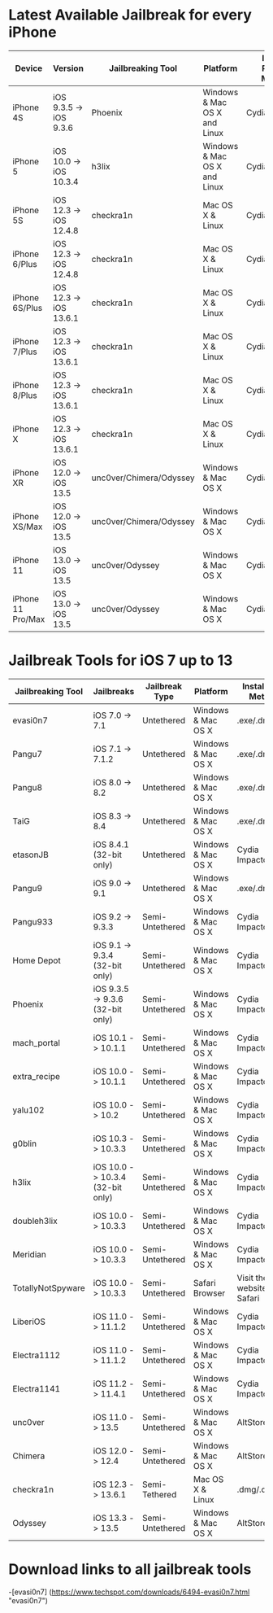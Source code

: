 # Latest Available Jailbreak for every iPhone

| Device | Version | Jailbreaking Tool | Platform | Installed Package Manager |
|---------|----------|----------|---------|--------|
| iPhone 4S  | iOS 9.3.5 -> iOS 9.3.6 | Phoenix   | Windows & Mac OS X and Linux | Cydia |
| iPhone 5   | iOS 10.0 -> iOS 10.3.4 | h3lix     | Windows & Mac OS X and Linux | Cydia |
| iPhone 5S  | iOS 12.3 -> iOS 12.4.8 | checkra1n | Mac OS X & Linux | Cydia |
| iPhone 6/Plus  | iOS 12.3 -> iOS 12.4.8 | checkra1n | Mac OS X & Linux | Cydia |
| iPhone 6S/Plus | iOS 12.3 -> iOS 13.6.1 | checkra1n | Mac OS X & Linux | Cydia |
| iPhone 7/Plus  | iOS 12.3 -> iOS 13.6.1 | checkra1n | Mac OS X & Linux | Cydia |
| iPhone 8/Plus  | iOS 12.3 -> iOS 13.6.1 | checkra1n | Mac OS X & Linux | Cydia |
| iPhone X       | iOS 12.3 -> iOS 13.6.1 | checkra1n | Mac OS X & Linux | Cydia |
| iPhone XR      | iOS 12.0 -> iOS 13.5   | unc0ver/Chimera/Odyssey | Windows & Mac OS X | Cydia/Sileo/Sileo |
| iPhone XS/Max  | iOS 12.0 -> iOS 13.5   | unc0ver/Chimera/Odyssey | Windows & Mac OS X | Cydia/Sileo/Sileo |
| iPhone 11      | iOS 13.0 -> iOS 13.5   | unc0ver/Odyssey         | Windows & Mac OS X | Cydia/Sileo |
| iPhone 11 Pro/Max | iOS 13.0 -> iOS 13.5 | unc0ver/Odyssey        | Windows & Mac OS X | Cydia/Sileo |


# Jailbreak Tools for iOS 7 up to 13

| Jailbreaking Tool | Jailbreaks | Jailbreak Type | Platform | Installation Method | Package Manager |
|----------|---------|----------|--------|---------|------|
| evasi0n7 | iOS 7.0 -> 7.1 | Untethered | Windows & Mac OS X | .exe/.dmg | Cydia |
| Pangu7 | iOS 7.1 -> 7.1.2 | Untethered | Windows & Mac OS X | .exe/.dmg | Cydia |
| Pangu8 | iOS 8.0 -> 8.2 | Untethered | Windows & Mac OS X | .exe/.dmg | Cydia |
| TaiG | iOS 8.3 -> 8.4 | Untethered | Windows & Mac OS X | .exe/.dmg | Cydia |
| etasonJB | iOS 8.4.1 (32-bit only) | Untethered | Windows & Mac OS X | Cydia Impactor | Cydia |
| Pangu9 | iOS 9.0 -> 9.1 | Untethered | Windows & Mac OS X | .exe/.dmg | Cydia |
| Pangu933 | iOS 9.2 -> 9.3.3 | Semi-Untethered | Windows & Mac OS X | Cydia Impactor | Cydia |
| Home Depot | iOS 9.1 -> 9.3.4 (32-bit only) | Semi-Untethered | Windows & Mac OS X | Cydia Impactor | Cydia |
| Phoenix | iOS 9.3.5 -> 9.3.6 (32-bit only) | Semi-Untethered | Windows & Mac OS X | Cydia Impactor | Cydia |
| mach_portal | iOS 10.1 -> 10.1.1 | Semi-Untethered | Windows & Mac OS X | Cydia Impactor | Cydia |
| extra_recipe | iOS 10.0 -> 10.1.1 | Semi-Untethered | Windows & Mac OS X | Cydia Impactor | Cydia |
| yalu102 | iOS 10.0 -> 10.2 | Semi-Untethered | Windows & Mac OS X | Cydia Impactor | Cydia |
| g0blin | iOS 10.3 -> 10.3.3 | Semi-Untethered | Windows & Mac OS X | Cydia Impactor | Cydia |
| h3lix | iOS 10.0 -> 10.3.4 (32-bit only) | Semi-Untethered | Windows & Mac OS X | Cydia Impactor | Cydia |
| doubleh3lix | iOS 10.0 -> 10.3.3 | Semi-Untethered | Windows & Mac OS X | Cydia Impactor | Cydia |
| Meridian | iOS 10.0 -> 10.3.3 | Semi-Untethered | Windows & Mac OS X | Cydia Impactor | Cydia |
| TotallyNotSpyware | iOS 10.0 -> 10.3.3 | Semi-Untethered | Safari Browser | Visit their website in Safari | Cydia |
| LiberiOS | iOS 11.0 -> 11.1.2 | Semi-Untethered | Windows & Mac OS X | Cydia Impactor | Cydia |
| Electra1112 | iOS 11.0 -> 11.1.2 | Semi-Untethered | Windows & Mac OS X | Cydia Impactor | Sileo |
| Electra1141 | iOS 11.2 -> 11.4.1 | Semi-Untethered | Windows & Mac OS X | Cydia Impactor | Sileo |
| unc0ver | iOS 11.0 -> 13.5   | Semi-Untethered | Windows & Mac OS X | AltStore | Cydia |
| Chimera | iOS 12.0 -> 12.4   | Semi-Untethered | Windows & Mac OS X | AltStore | Sileo |
| checkra1n | iOS 12.3 -> 13.6.1 | Semi-Tethered   | Mac OS X & Linux | .dmg/.deb/CLI | Cydia |
| Odyssey | iOS 13.3 -> 13.5   | Semi-Untethered | Windows & Mac OS X | AltStore | Sileo |


# Download links to all jailbreak tools

-[evasi0n7] (https://www.techspot.com/downloads/6494-evasi0n7.html "evasi0n7")
